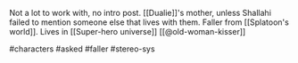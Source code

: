 Not a lot to work with, no intro post. [[Dualie]]'s mother, unless Shallahi failed to mention someone else that lives with them. Faller from [[Splatoon's world]]. Lives in [[Super-hero universe]] [[@old-woman-kisser]]

#characters #asked #faller #stereo-sys 